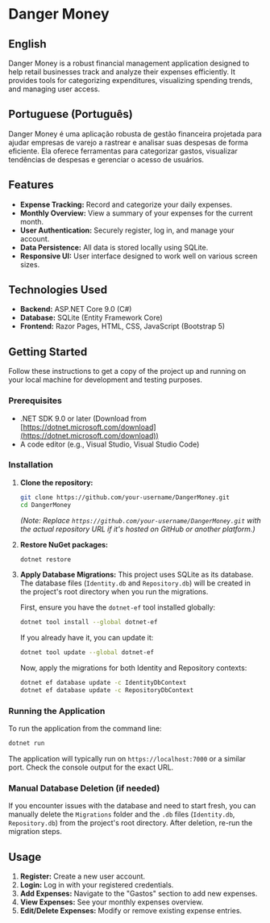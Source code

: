 # Danger Money

## English

Danger Money is a robust financial management application designed to help retail businesses track and analyze their expenses efficiently. It provides tools for categorizing expenditures, visualizing spending trends, and managing user access.

## Portuguese (Português)

Danger Money é uma aplicação robusta de gestão financeira projetada para ajudar empresas de varejo a rastrear e analisar suas despesas de forma eficiente. Ela oferece ferramentas para categorizar gastos, visualizar tendências de despesas e gerenciar o acesso de usuários.

## Features

*   **Expense Tracking:** Record and categorize your daily expenses.
*   **Monthly Overview:** View a summary of your expenses for the current month.
*   **User Authentication:** Securely register, log in, and manage your account.
*   **Data Persistence:** All data is stored locally using SQLite.
*   **Responsive UI:** User interface designed to work well on various screen sizes.

## Technologies Used

*   **Backend:** ASP.NET Core 9.0 (C#)
*   **Database:** SQLite (Entity Framework Core)
*   **Frontend:** Razor Pages, HTML, CSS, JavaScript (Bootstrap 5)

## Getting Started

Follow these instructions to get a copy of the project up and running on your local machine for development and testing purposes.

### Prerequisites

*   .NET SDK 9.0 or later (Download from [https://dotnet.microsoft.com/download](https://dotnet.microsoft.com/download))
*   A code editor (e.g., Visual Studio, Visual Studio Code)

### Installation

1.  **Clone the repository:**
    ```bash
    git clone https://github.com/your-username/DangerMoney.git
    cd DangerMoney
    ```
    *(Note: Replace `https://github.com/your-username/DangerMoney.git` with the actual repository URL if it's hosted on GitHub or another platform.)*

2.  **Restore NuGet packages:**
    ```bash
    dotnet restore
    ```

3.  **Apply Database Migrations:**
    This project uses SQLite as its database. The database files (`Identity.db` and `Repository.db`) will be created in the project's root directory when you run the migrations.

    First, ensure you have the `dotnet-ef` tool installed globally:
    ```bash
    dotnet tool install --global dotnet-ef
    ```
    If you already have it, you can update it:
    ```bash
    dotnet tool update --global dotnet-ef
    ```

    Now, apply the migrations for both Identity and Repository contexts:
    ```bash
    dotnet ef database update -c IdentityDbContext
    dotnet ef database update -c RepositoryDbContext
    ```

### Running the Application

To run the application from the command line:

```bash
dotnet run
```

The application will typically run on `https://localhost:7000` or a similar port. Check the console output for the exact URL.

### Manual Database Deletion (if needed)

If you encounter issues with the database and need to start fresh, you can manually delete the `Migrations` folder and the `.db` files (`Identity.db`, `Repository.db`) from the project's root directory. After deletion, re-run the migration steps.

## Usage

1.  **Register:** Create a new user account.
2.  **Login:** Log in with your registered credentials.
3.  **Add Expenses:** Navigate to the "Gastos" section to add new expenses.
4.  **View Expenses:** See your monthly expenses overview.
5.  **Edit/Delete Expenses:** Modify or remove existing expense entries.
